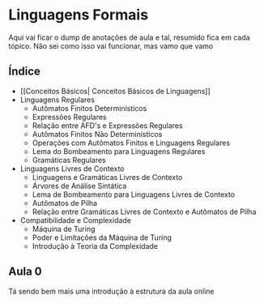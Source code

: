# Linguagens Formais
Aqui vai ficar o dump de anotações de aula e tal, resumido fica em cada tópico. Não sei como isso vai funcionar, mas vamo que vamo

## Índice
- [[Conceitos Básicos| Conceitos Básicos de Linguagens]]
- Linguagens Regulares
	- Autômatos Finitos Determinísticos
	- Expressões Regulares
	- Relação entre AFD's e Expressões Regulares
	- Autômatos Finitos Não Determinísticos
	- Operações com Autômatos Finitos e Linguagens Regulares
	- Lema do Bombeamento para Linguagens Regulares
	- Gramáticas Regulares
- Linguagens Livres de Contexto
	- Linguagens e Gramáticas Livres de Contexto
	- Árvores de Análise Sintática
	- Lema de Bombeamento para Linguagens Livres de Contexto
	- Autômatos de Pilha
	- Relação entre Gramáticas Livres de Contexto e Autômatos de Pilha
- Compatibilidade e Complexidade
	- Máquina de Turing
	- Poder e Limitações da Máquina de Turing
	- Introdução à Teoria da Complexidade

## Aula 0
Tá sendo bem mais uma introdução à estrutura da aula online